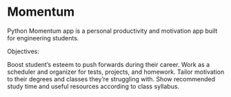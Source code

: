 # Momentum
Python Momentum app is a personal productivity and motivation app built for engineering students.

Objectives:

Boost student’s esteem to push forwards during their career.
Work as a scheduler and organizer for tests, projects, and homework.
Tailor motivation to their degrees and classes they’re struggling with.
Show recommended study time and useful resources according to class syllabus.

